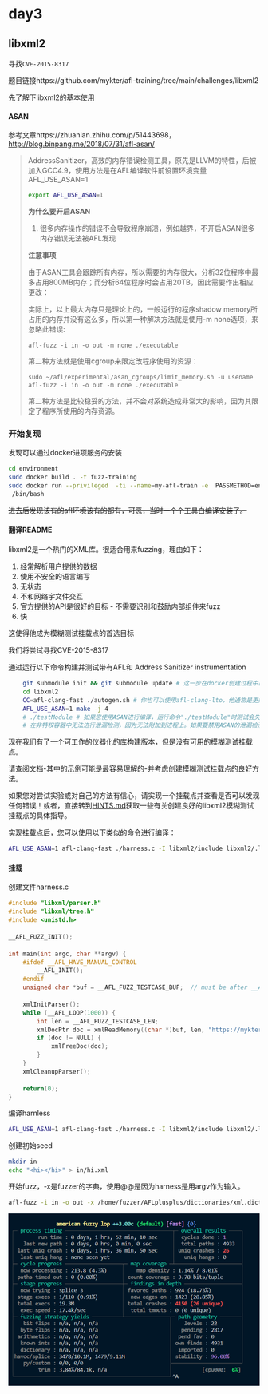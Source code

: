 # day3

## libxml2

寻找`CVE-2015-8317`

题目链接https://github.com/mykter/afl-training/tree/main/challenges/libxml2

先了解下libxml2的基本使用





#### ASAN

参考文章https://zhuanlan.zhihu.com/p/51443698，http://blog.binpang.me/2018/07/31/afl-asan/

> AddressSanitizer，高效的内存错误检测工具，原先是LLVM的特性，后被加入GCC4.9，使用方法是在AFL编译软件前设置环境变量AFL_USE_ASAN=1 
>
> ```bash
> export AFL_USE_ASAN=1
> ```
>
> **为什么要开启ASAN**
>
> 1. 很多内存操作的错误不会导致程序崩溃，例如越界，不开启ASAN很多内存错误无法被AFL发现
>
> **注意事项**
>
> 由于ASAN工具会跟踪所有内存，所以需要的内存很大，分析32位程序中最多占用800MB内存；而分析64位程序时会占用20TB，因此需要作出相应更改：
>
> 实际上，以上最大内存只是理论上的，一般运行的程序shadow memory所占用的内存并没有这么多，所以第一种解决方法就是使用-m none选项，来忽略此错误:
>
> ```
> afl-fuzz -i in -o out -m none ./executable
> ```
>
> 第二种方法就是使用cgroup来限定改程序使用的资源：
>
> ```
> sudo ~/afl/experimental/asan_cgroups/limit_memory.sh -u usename afl-fuzz -i in -o out -m none ./executable
> ```
>
> 第二种方法是比较稳妥的方法，并不会对系统造成非常大的影响，因为其限定了程序所使用的内存资源。

### 开始复现

发现可以通过docker进项服务的安装

```bash
cd environment
sudo docker build . -t fuzz-training
sudo docker run --privileged  -ti --name=my-afl-train -e  PASSMETHOD=env -e PASS=password  fuzz-training 
 /bin/bash
```

<span style="text-decoration: line-through">进去后发现该有的afl环境该有的都有，可恶，当时一个个工具白编译安装了。</span>

#### 翻译README

libxml2是一个热门的XML库。很适合用来fuzzing，理由如下：

1. 经常解析用户提供的数据
2. 使用不安全的语言编写
3. 无状态
4. 不和网络宇文件交互
5. 官方提供的API是很好的目标 - 不需要识别和鼓励内部组件来fuzz
6. 快

这使得他成为模糊测试挂载点的首选目标

我们将尝试寻找CVE-2015-8317

通过运行以下命令构建并测试带有AFL和 Address Sanitizer instrumentation

```bash
    git submodule init && git submodule update # 这一步在docker创建过程中已经完成了，如果在非docker中需要做
    cd libxml2
    CC=afl-clang-fast ./autogen.sh # 你也可以使用afl-clang-lto，他通常是更好的选择，但奇怪的是在这个案例中需要更长时间开寻找bug
    AFL_USE_ASAN=1 make -j 4
    # ./testModule # 如果您使用ASAN进行编译，运行命令"./testModule"时测试会失败-内置的测试挂载点存在非法内存访问！
    # 在非特权容器中无法进行泄漏检测，因为无法附加到进程上。如果要禁用ASAN的泄漏检测功能，请设置ASAN_OPTIONS=detect_leaks=0，例如：ASAN_OPTIONS=detect_leaks=0 ./testModule
```

现在我们有了一个可工作的仪器化的库构建版本，但是没有可用的模糊测试挂载点。

请查阅文档-其中的[示例](http://xmlsoft.org/examples/index.html)可能是最容易理解的-并考虑创建模糊测试挂载点的良好方法。

如果您对尝试实验或对自己的方法有信心，请实现一个挂载点并查看是否可以发现任何错误！或者，直接转到[HINTS.md](https://chat.openai.com/HINTS.md)获取一些有关创建良好的libxml2模糊测试挂载点的具体指导。

实现挂载点后，您可以使用以下类似的命令进行编译：

```bash
AFL_USE_ASAN=1 afl-clang-fast ./harness.c -I libxml2/include libxml2/.libs/libxml2.a -lz -lm -o fuzzer
```

#### 挂载

创建文件harness.c

```c
#include "libxml/parser.h"
#include "libxml/tree.h"
#include <unistd.h>

__AFL_FUZZ_INIT();

int main(int argc, char **argv) {
    #ifdef __AFL_HAVE_MANUAL_CONTROL
        __AFL_INIT();
    #endif
    unsigned char *buf = __AFL_FUZZ_TESTCASE_BUF;  // must be after __AFL_INIT

    xmlInitParser();
    while (__AFL_LOOP(1000)) {
        int len = __AFL_FUZZ_TESTCASE_LEN;
        xmlDocPtr doc = xmlReadMemory((char *)buf, len, "https://mykter.com", NULL, 0);
        if (doc != NULL) {
            xmlFreeDoc(doc);
        }
    }
    xmlCleanupParser();

    return(0);
}
```

编译harnless

```bash
AFL_USE_ASAN=1 afl-clang-fast ./harness.c -I libxml2/include libxml2/.libs/libxml2.a -lz -lm -o fuzzer
```

创建初始seed

```bash
mkdir in
echo "<hi></hi>" > in/hi.xml
```

开始fuzz，-x是fuzzer的字典，使用@@是因为harness是用argv作为输入。


```bash
afl-fuzz -i in -o out -x /home/fuzzer/AFLplusplus/dictionaries/xml.dict ./fuzzer @@
```









![image-20230708200353476](assets/image-20230708200353476.png)